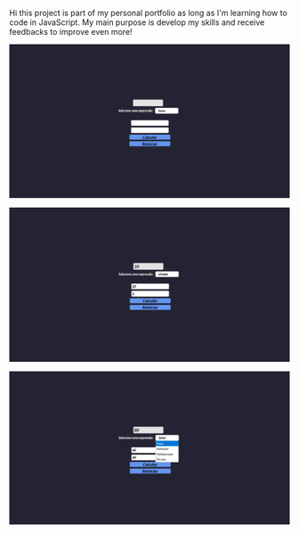 Hi this project is part of my personal portfolio as long as I'm learning how to code in JavaScript. My main purpose is develop my skills and receive feedbacks to improve even more!

![](ProjetoImagens/Imagem01.png)

![](ProjetoImagens/Imagem02.png)

![](ProjetoImagens/Imagem03.png)
